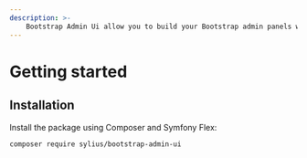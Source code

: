 ```yaml
---
description: >-
    Bootstrap Admin Ui allow you to build your Bootstrap admin panels with Sylius and Symfony UX.
---
```


# Getting started

## Installation

Install the package using Composer and Symfony Flex:

```bash
composer require sylius/bootstrap-admin-ui
```
